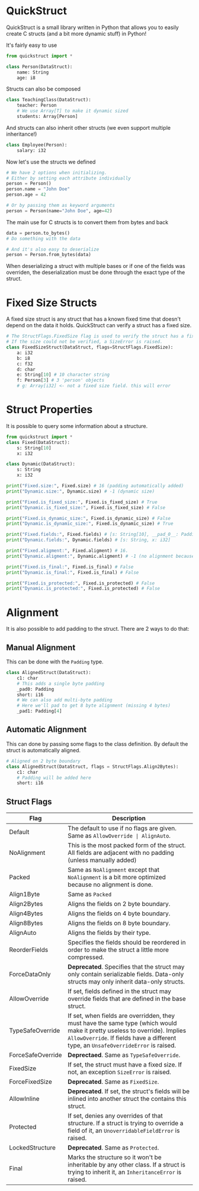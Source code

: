 # QuickStruct

QuickStruct is a small library written in Python that allows you to
easily create C structs (and a bit more dynamic stuff) in Python!

It's fairly easy to use
```py
from quickstruct import *

class Person(DataStruct):
    name: String
    age: i8
```

Structs can also be composed

```py
class TeachingClass(DataStruct):
    teacher: Person
    # We use Array[T] to make it dynamic sized
    students: Array[Person]
```

And structs can also inherit other structs
(we even support multiple inheritance!)
```py
class Employee(Person):
    salary: i32
```


Now let's use the structs we defined
```py
# We have 2 options when initializing.
# Either by setting each attribute individually
person = Person()
person.name = "John Doe"
person.age = 42

# Or by passing them as keyword arguments
person = Person(name="John Doe", age=42)
```


The main use for C structs is to convert them from bytes and back
```py
data = person.to_bytes()
# Do something with the data

# And it's also easy to deserialize
person = Person.from_bytes(data)
```


When deserializing a struct with multiple bases or if one of the fields was overriden, 
the deserialization must be done through the exact type of the struct.


# Fixed Size Structs
A fixed size struct is any struct that has a known fixed time that doesn't depend on the 
data it holds. QuickStruct can verify a struct has a fixed size.
```py
# The StructFlags.FixedSize flag is used to verify the struct has a fixed size.
# If the size could not be verified, a SizeError is raised.
class FixedSizeStruct(DataStruct, flags=StructFlags.FixedSize):
    a: i32
    b: i8
    c: f32
    d: char
    e: String[10] # 10 character string
    f: Person[3] # 3 'person' objects
    # g: Array[i32] <- not a fixed size field. this will error
```

# Struct Properties
It is possible to query some information about a structure.
```py
from quickstruct import *
class Fixed(DataStruct):
    s: String[10]
    x: i32

class Dynamic(DataStruct):
    s: String
    x: i32

print("Fixed.size:", Fixed.size) # 16 (padding automatically added)
print("Dynamic.size:", Dynamic.size) # -1 (dynamic size)

print("Fixed.is_fixed_size:", Fixed.is_fixed_size) # True
print("Dynamic.is_fixed_size:", Fixed.is_fixed_size) # False

print("Fixed.is_dynamic_size:", Fixed.is_dynamic_size) # False
print("Dynamic.is_dynamic_size:", Fixed.is_dynamic_size) # True

print("Fixed.fields:", Fixed.fields) # [s: String[10], __pad_0__: Padding(2), x: i32]
print("Dynamic.fields:", Dynamic.fields) # [s: String, x: i32]

print("Fixed.aligment:", Fixed.aligment) # 16.
print("Dynamic.aligment:", Dynamic.aligment) # -1 (no alignment because dynamic struct can't be aligned).

print("Fixed.is_final:", Fixed.is_final) # False
print("Dynamic.is_final:", Fixed.is_final) # False

print("Fixed.is_protected:", Fixed.is_protected) # False
print("Dynamic.is_protected:", Fixed.is_protected) # False
```

# Alignment
It is also possible to add padding to the struct. There are 2 ways to do that:
## Manual Alignment
This can be done with the `Padding` type.
```py
class AlignedStruct(DataStruct):
    c1: char
    # This adds a single byte padding
    _pad0: Padding
    short: i16
    # We can also add multi-byte padding
    # Here we'll pad to get 8 byte alignment (missing 4 bytes)
    _pad1: Padding[4]
```

## Automatic Alignment
This can done by passing some flags to the class definition. By default the struct is automatically aligned.
```py
# Aligned on 2 byte boundary
class AlignedStruct(DataStruct, flags = StructFlags.Align2Bytes):
    c1: char
    # Padding will be added here
    short: i16
```

## Struct Flags
| Flag              | Description                                                                                                                                                                                                      |
|-------------------|------------------------------------------------------------------------------------------------------------------------------------------------------------------------------------------------------------------|
| Default           | The default to use if no flags are given. Same as `AllowOverride \| AlignAuto`.                                                                                                                                  |
| NoAlignment       | This is the most packed form of the struct. All fields are adjacent with no padding (unless manually added)                                                                                                      |
| Packed            | Same as `NoAlignment` except that `NoAlignment` is a bit more optimized because no alignment is done.                                                                                                            |
| Align1Byte        | Same as `Packed`                                                                                                                                                                                                 |
| Align2Bytes       | Aligns the fields on 2 byte boundary.                                                                                                                                                                            |
| Align4Bytes       | Aligns the fields on 4 byte boundary.                                                                                                                                                                            |
| Align8Bytes       | Aligns the fields on 8 byte boundary.                                                                                                                                                                            |
| AlignAuto         | Aligns the fields by their type.                                                                                                                                                                                 |
| ReorderFields     | Specifies the fields should be reordered in order to make the struct a little more compressed.                                                                                                                   |
| ForceDataOnly     | **Deprecated**. Specifies that the struct may only contain serializable fields. Data-only structs may only inherit data-only structs.                                                                            |
| AllowOverride     | If set, fields defined in the struct may override fields that are defined in the base struct.                                                                                                                    |
| TypeSafeOverride  | If set, when fields are overridden, they must have the same type (which would make it pretty useless to override). Implies `AllowOverride`. If fields have a different type, an `UnsafeOverrideError` is raised. |
| ForceSafeOverride | **Deprectaed**. Same as `TypeSafeOverride`.                                                                                                                                                                      |
| FixedSize         | If set, the struct must have a fixed size. If not, an exception `SizeError` is raised.                                                                                                                           |
| ForceFixedSize    | **Deprecated**. Same as `FixedSize`.                                                                                                                                                                             |
| AllowInline       | **Deprecated**. If set, the struct's fields will be inlined into another struct the contains this struct.                                                                                                        |
| Protected         | If set, denies any overrides of that structure. If a struct is trying to override a field of it, an `UnoverridableFieldError` is raised.                                                                         |
| LockedStructure   | **Deprecated**. Same as `Protected`.                                                                                                                                                                             |
| Final             | Marks the structure so it won't be inheritable by any other class. If a struct is trying to inherit it, an `InheritanceError` is raised.                                                                         |